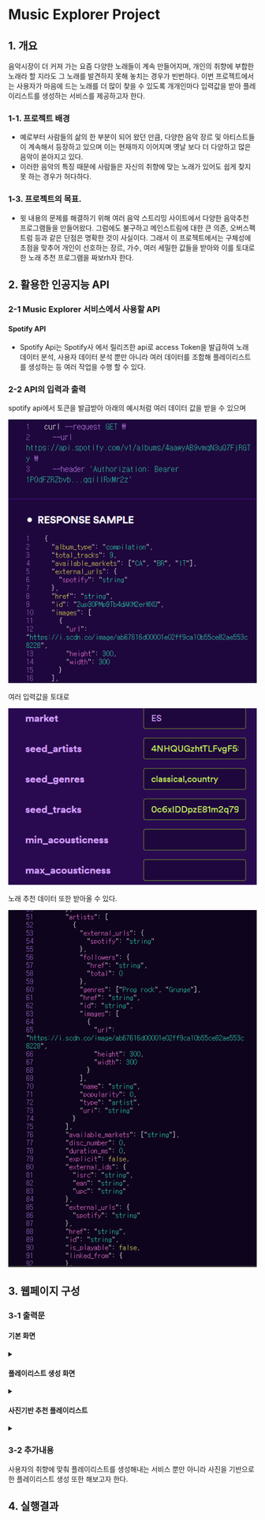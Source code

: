 # Music Explorer Project

## 1. 개요
 음악시장이 더 커져 가는 요즘 다양한 노래들이 계속 만들어지며, 개인의 취향에 부합한 노래라 할 지라도 그 노래를 발견하지 못해 놓치는 경우가 빈번하다.
이번 프로젝트에서는 사용자가 마음에 드는 노래를 더 많이 찾을 수 있도록 개개인마다 입력값을 받아 플레이리스트를 생성하는 서비스를 제공하고자 한다.

### 1-1. 프로젝트 배경

- 예로부터 사람들의 삶의 한 부분이 되어 왔던 만큼, 다양한 음악 장르 및 아티스트들이 계속해서 등장하고 있으며 이는 현재까지 이어지며 옛날 보다 더 다양하고 많은 음악이 쏟아지고 있다.
- 이러한 음악의 특징 때문에 사람들은 자신의 취향에 맞는 노래가 있어도 쉽게 찾지 못 하는 경우가 허다하다.

### 1-3. 프로젝트의 목표.
- 윗 내용의 문제를 해결하기 위해 여러 음악 스트리밍 사이트에서 다양한 음악추천 프로그램들을 만들어왔다. 그럼에도 불구하고 메인스트림에 대한 큰 의존, 오버스펙트럼 등과 같은 단점은 명확한 것이 사실이다.
그래서 이 프로젝트에서는 구체성에 초점을 맞추어 개인이 선호하는 장르, 가수, 여러 세밀한 값들을 받아와 이를 토대로 한 노래 추천 프로그램을 짜보rh자 한다.

## 2. 활용한 인공지능 API

### 2-1 Music Explorer 서비스에서 사용할 API

#### Spotify API
- Spotify Api는 Spotify사 에서 릴리즈한 api로  access Token을 발급하여 노래 데이터 분석, 사용자 데이터 분석 뿐만 아니라 여러 데이터를 조합해 플레이리스트를 생성하는 등 여러 작업을 수행 할 수 있다.


### 2-2 API의 입력과 출력
spotify api에서 토큰을 발급받아 아래의 예시처럼 여러 데이터 값을 받을 수 있으며<br>

![onealog](img/api3.png)<br>

여러 입력값을 토대로<br>

![onealog](img/api4.png)<br>

노래 추천 데이터 또한 받아올 수 있다.<br>

![onealog](img/api4_1.png)<br>

## 3. 웹페이지 구성
### 3-1 출력문

 #### 기본 화면
 
 <details><summary>
</summary>

  
![onealog](img/sp1.png) 

</details>

#### 플레이리스트 생성 화면

 <details><summary>
</summary>

![onealog](img/sp2.png)   

</details>

#### 사진기반 추천 플레이리스트

 <details><summary>
</summary>

![onealog](img/sp3.png)   

</details>

### 3-2 추가내용
사용자의 취향에 맞춰 플레이리스트를 생성해내는 서비스 뿐만 아니라 사진을 기반으로한 플레이리스트 생성 또한 해보고자 한다.




## 4. 실행결과


